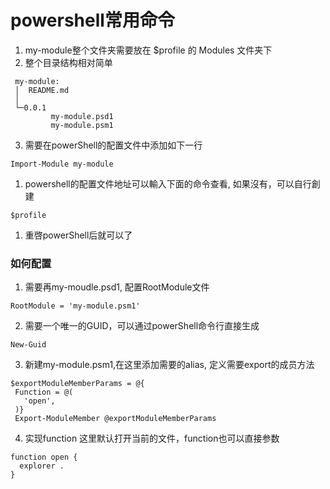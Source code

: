 # powershell常用命令

1. my-module整个文件夹需要放在 $profile 的 Modules 文件夹下
1. 整个目录结构相对简单

```
 my-module:
 │  README.md
 │
 └─0.0.1
         my-module.psd1
         my-module.psm1
```

3. 需要在powerShell的配置文件中添加如下一行

```
Import-Module my-module
```

1. powershell的配置文件地址可以輸入下面的命令查看, 如果沒有，可以自行創建

```
$profile
```

1. 重啓powerShell后就可以了

### 如何配置

1. 需要再my-moudle.psd1, 配置RootModule文件

```
RootModule = 'my-module.psm1'
```

2. 需要一个唯一的GUID，可以通过powerShell命令行直接生成

```
New-Guid
```

3. 新建my-module.psm1,在这里添加需要的alias, 定义需要export的成员方法

```
$exportModuleMemberParams = @{
 Function = @(
   'open',
 )}
 Export-ModuleMember @exportModuleMemberParams
```

4. 实现function
这里默认打开当前的文件，function也可以直接参数

```
function open {
  explorer .
}
```
